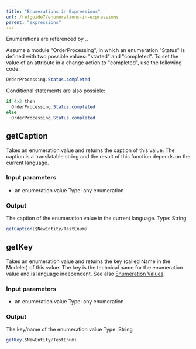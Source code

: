```yaml
---
title: "Enumerations in Expressions"
url: /refguide7/enumerations-in-expressions
parent: "expressions"
---
```



Enumerations are referenced by <modulename>.<enumerationname>.<enumerationvalue>

Assume a module "OrderProcessing", in which an enumeration "Status" is defined with two possible values: "started" and "completed". To set the value of an attribute in a change action to "completed", use the following code:

```java
OrderProcessing.Status.completed
```

Conditional statements are also possible:

```java
if 4>3 then
  OrderProcessing.Status.completed
else
  OrderProcessing.Status.completed
```

## getCaption

Takes an enumeration value and returns the caption of this value. The caption is a translatable string and the result of this function depends on the current language.

### Input parameters

*   an enumeration value
    Type: any enumeration

### Output

The caption of the enumeration value in the current language.
Type: String

```java
getCaption($NewEntity/TestEnum)
```

## getKey

Takes an enumeration value and returns the key (called Name in the Modeler) of this value. The key is the technical name for the enumeration value and is language independent. See also [Enumeration Values](enumeration-values).

### Input parameters

*   an enumeration value
    Type: any enumeration

### Output

The key/name of the enumeration value
Type: String

```java
getKey($NewEntity/TestEnum)
```
